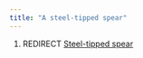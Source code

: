 ```yaml
---
title: "A steel-tipped spear"
---
```


1.  REDIRECT [Steel-tipped spear](Steel-tipped_spear "wikilink")